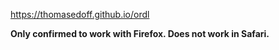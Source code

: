 https://thomasedoff.github.io/ordl

**Only confirmed to work with Firefox. Does not work in Safari.**
